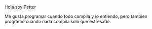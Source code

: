 Hola soy Petter</h1>
<p>Me gusta programar cuando todo compila y lo entiendo, pero tambien programo cuando nada compila solo que estresado.</p>
